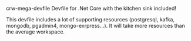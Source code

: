 crw-mega-devfile
Devfile for .Net Core with the kitchen sink included!

This devfile includes a lot of supporting resources (postgresql, kafka, mongodb, pgadmin4, mongo-exrpress...). It will take more resources than the average workspace.
